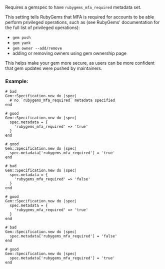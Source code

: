 Requires a gemspec to have `rubygems_mfa_required` metadata set.

This setting tells RubyGems that MFA is required for accounts to
be able perform privileged operations, such as (see
RubyGems' documentation for the full list of privileged operations):

* `gem push`
* `gem yank`
* `gem owner --add/remove`
* adding or removing owners using gem ownership page

This helps make your gem more secure, as users can be more
confident that gem updates were pushed by maintainers.

### Example:
    # bad
    Gem::Specification.new do |spec|
      # no `rubygems_mfa_required` metadata specified
    end

    # good
    Gem::Specification.new do |spec|
      spec.metadata = {
        'rubygems_mfa_required' => 'true'
      }
    end

    # good
    Gem::Specification.new do |spec|
      spec.metadata['rubygems_mfa_required'] = 'true'
    end

    # bad
    Gem::Specification.new do |spec|
      spec.metadata = {
        'rubygems_mfa_required' => 'false'
      }
    end

    # good
    Gem::Specification.new do |spec|
      spec.metadata = {
        'rubygems_mfa_required' => 'true'
      }
    end

    # bad
    Gem::Specification.new do |spec|
      spec.metadata['rubygems_mfa_required'] = 'false'
    end

    # good
    Gem::Specification.new do |spec|
      spec.metadata['rubygems_mfa_required'] = 'true'
    end

